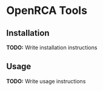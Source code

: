 # OpenRCA Tools

## Installation

**TODO:** Write installation instructions

## Usage

**TODO:** Write usage instructions
